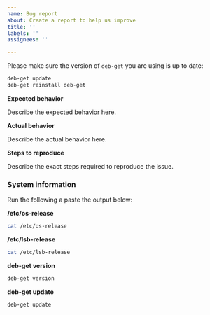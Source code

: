 ```yaml
---
name: Bug report
about: Create a report to help us improve
title: ''
labels: ''
assignees: ''

---
```


Please make sure the version of `deb-get` you are using is up to date:

```bash
deb-get update
deb-get reinstall deb-get
```

**Expected behavior**

Describe the expected behavior here.

**Actual behavior**

Describe the actual behavior here.

**Steps to reproduce**

Describe the exact steps required to reproduce the issue.

### System information

Run the following a paste the output below:

**/etc/os-release**

```bash
cat /etc/os-release
```

**/etc/lsb-release**

```bash
cat /etc/lsb-release
```

**deb-get version**

```bash
deb-get version
```

**deb-get update**

```bash
deb-get update
```
